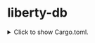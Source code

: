 # liberty-db

<details>
<summary>
Click to show Cargo.toml.
</summary>

```toml
[dependencies]
liberty_db = "0.1.7"
```
</details>